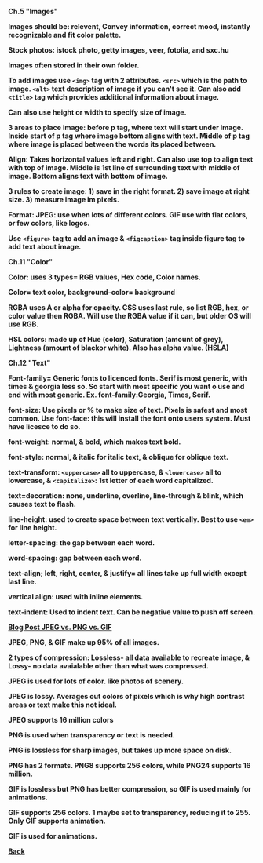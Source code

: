<b>Ch.5 "Images"

Images should be: relevent, Convey information, correct mood, instantly recognizable and fit color palette.

Stock photos: istock photo, getty images, veer, fotolia, and sxc.hu

Images often stored in their own folder.

To add images use `<img>` tag with 2 attributes. `<src>` which is the path to image. `<alt>` text description of image if you can't see it. Can also add `<title>` tag which provides additional information about image.

Can also use height or width to specify size of image.

3 areas to place image: before p tag, where text will start under image. Inside start of p tag where image bottom aligns with text. Middle of p tag where image is placed between the words its placed between.

Align: Takes horizontal values left and right. Can also use top to align text with top of image. Middle is 1st line of surrounding text with middle of image. Bottom aligns text with bottom of image.

3 rules to create image: 1) save in the right format. 2) save image at right size. 3) measure image im pixels.

Format: JPEG: use when lots of different colors. GIF use with flat colors, or few colors, like logos.

Use `<figure>`  tag to add an image & `<figcaption>` tag inside figure tag to add text about image.

<b>Ch.11 "Color"

Color: uses 3 types= RGB values, Hex code, Color names.

Color= text color, background-color= background

RGBA uses A or alpha for opacity. CSS uses last rule, so list RGB, hex, or color value then RGBA. Will use the RGBA value if it can, but older OS will use RGB.

HSL colors: made up of Hue (color), Saturation (amount of grey), Lightness (amount of blackor white). Also has alpha value. (HSLA)

<b>Ch.12 "Text"

Font-family= Generic fonts to licenced fonts. Serif is most generic, with times & georgia less so. So start with most specific you want o use and end with most generic. Ex. font-family:Georgia, Times, Serif.

font-size: Use pixels or % to make size of text. Pixels is safest and most common.
Use font-face: this will install the font onto users system. Must have licesce to do so.

font-weight: normal, & bold, which makes text bold.

font-style: normal, & italic for italic text, & oblique for oblique text.

text-transform: `<uppercase>` all to uppercase, & `<lowercase>` all to lowercase, & `<capitalize>`: 1st letter of each word capitalized.

text=decoration: none, underline, overline, line-through & blink, which causes text to flash.

line-height: used to create space between text vertically. Best to use `<em>` for line height.

letter-spacing: the gap between each word.

word-spacing: gap between each word.

text-align; left, right, center, & justify= all lines take up full width except last line.

vertical align: used with inline elements.

text-indent: Used to indent text. Can be negative value to push off screen.

<b><a href="https://blog.imagekit.io/jpeg-vs-png-vs-gif-which-image-format-to-use-and-when-c8913ae3e01d">Blog Post JPEG vs. PNG vs. GIF</a>

JPEG, PNG, & GIF make up 95% of all images.

2 types of compression: Lossless- all data available to recreate image, & Lossy- no data avaialable other than what was compressed.

JPEG is used for lots of color. like photos of scenery.

JPEG is lossy. Averages out colors of pixels which is why high contrast areas or text make this not ideal.

JPEG supports 16 million colors

PNG is used when transparency or text is needed.

PNG is lossless for sharp images, but takes up more space on disk.

PNG has 2 formats. PNG8 supports 256 colors, while PNG24 supports 16 million.

GIF is lossless but PNG has better compression, so GIF is used mainly for animations.

GIF supports 256 colors. 1 maybe set to transparency, reducing it to 255. Only GIF supports animation.

GIF is used for animations.

<a href="https://github.com/scottie-l/Reading-notes-201">Back</a>